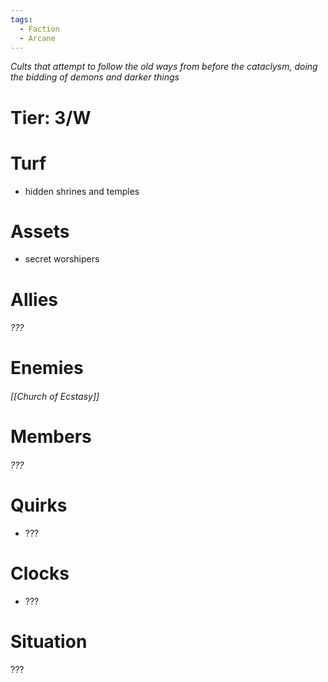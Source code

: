 ```yaml
---
tags:
  - Faction
  - Arcane
---
```

*Cults that attempt to follow the old ways from before the cataclysm, doing the bidding of demons and darker things*
# Tier: 3/W
# Turf
- hidden shrines and temples
# Assets
- secret worshipers
# Allies
###### ???
# Enemies
###### [[Church of Ecstasy]]
# Members
###### ???
# Quirks
- ???
# Clocks
- ???
# Situation
???